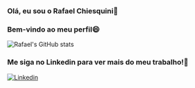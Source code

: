 
### Olá, eu sou o Rafael Chiesquini👋
### Bem-vindo ao meu perfil😄

![Rafael's GitHub stats](https://github-readme-stats.vercel.app/api?username=rasochii&show_icons=true&theme=merko)

### Me siga no Linkedin para ver mais do meu trabalho!👋

[![Linkedin](https://img.shields.io/badge/LinkedIn-0077B5?style=for-the-badge&logo=linkedin&logoColor=white
)](https://linkedin.com/in/rafael-chiesquini)
